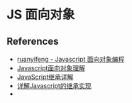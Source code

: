 JS 面向对象
=====

## References
* [ruanyifeng - Javascript 面向对象编程](http://www.ruanyifeng.com/blog/2010/05/object-oriented_javascript_encapsulation.html)
* [Javascript面向对象理解](http://cnodejs.org/topic/5235c9d3101e57452155901d)
* [JavaScript继承详解](http://www.cnblogs.com/sanshi/archive/2009/07/08/1519036.html)
* [详解Javascript的继承实现](http://web.jobbole.com/85460/)
* 